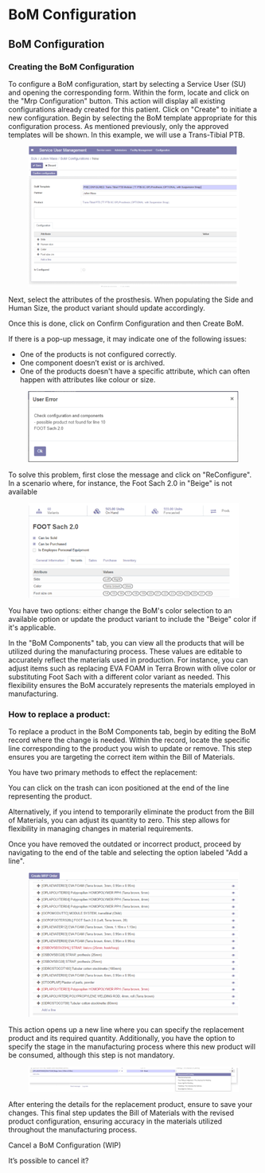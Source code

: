 # BoM Configuration

## BoM Configuration

### Creating the BoM Configuration

To configure a BoM configuration, start by selecting a Service User (SU) and opening the corresponding form. Within the form, locate and click on the "Mrp Configuration" button. This action will display all existing configurations already created for this patient. Click on "Create" to initiate a new configuration. Begin by selecting the BoM template appropriate for this configuration process. As mentioned previously, only the approved templates will be shown. In this example, we will use a Trans-Tibial PTB.

<figure><img src="../../../.gitbook/assets/image (154).png" alt=""><figcaption></figcaption></figure>

Next, select the attributes of the prosthesis. When populating the Side and Human Size, the product variant should update accordingly.

Once this is done, click on Confirm Configuration and then Create BoM.

If there is a pop-up message, it may indicate one of the following issues:

* One of the products is not configured correctly.
* One component doesn’t exist or is archived.
* One of the products doesn't have a specific attribute, which can often happen with attributes like colour or size.

<figure><img src="../../../.gitbook/assets/image (155).png" alt=""><figcaption></figcaption></figure>

To solve this problem, first close the message and click on "ReConfigure". In a scenario where, for instance, the Foot Sach 2.0 in "Beige" is not available

<figure><img src="../../../.gitbook/assets/image (156).png" alt=""><figcaption></figcaption></figure>

You have two options: either change the BoM's color selection to an available option or update the product variant to include the "Beige" color if it's applicable.

In the "BoM Components" tab, you can view all the products that will be utilized during the manufacturing process. These values are editable to accurately reflect the materials used in production. For instance, you can adjust items such as replacing EVA FOAM in Terra Brown with olive color or substituting Foot Sach with a different color variant as needed. This flexibility ensures the BoM accurately represents the materials employed in manufacturing.



### How to replace a product:

To replace a product in the BoM Components tab, begin by editing the BoM record where the change is needed. Within the record, locate the specific line corresponding to the product you wish to update or remove. This step ensures you are targeting the correct item within the Bill of Materials.

You have two primary methods to effect the replacement:

You can click on the trash can icon positioned at the end of the line representing the product.

Alternatively, if you intend to temporarily eliminate the product from the Bill of Materials, you can adjust its quantity to zero. This step allows for flexibility in managing changes in material requirements.

Once you have removed the outdated or incorrect product, proceed by navigating to the end of the table and selecting the option labeled "Add a line".

<figure><img src="../../../.gitbook/assets/image (157).png" alt=""><figcaption></figcaption></figure>

This action opens up a new line where you can specify the replacement product and its required quantity. Additionally, you have the option to specify the stage in the manufacturing process where this new product will be consumed, although this step is not mandatory.

<figure><img src="../../../.gitbook/assets/image (158).png" alt=""><figcaption></figcaption></figure>

After entering the details for the replacement product, ensure to save your changes. This final step updates the Bill of Materials with the revised product configuration, ensuring accuracy in the materials utilized throughout the manufacturing process.

Cancel a BoM Configuration (WIP)

It’s possible to cancel it?
